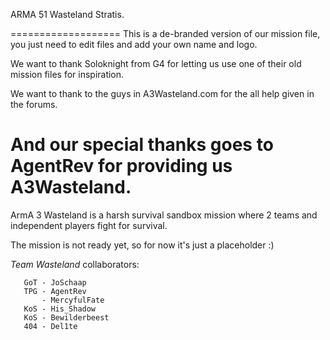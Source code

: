 ARMA 51 Wasteland Stratis.

===================
This is a de-branded version of our mission file, you just need to edit files and add your own name and logo.

We want to thank Soloknight from G4 for letting us use one of their old mission files for inspiration.

We want to thank to the guys in A3Wasteland.com for the all help given in the forums.

And our special thanks goes to AgentRev for providing us A3Wasteland.
===================


ArmA 3 Wasteland is a harsh survival sandbox mission where 2 teams and independent players fight for survival.


The mission is not ready yet, so for now it's just a placeholder :)


*Team Wasteland* collaborators:

       GoT - JoSchaap
       TPG - AgentRev
           - MercyfulFate
       KoS - His_Shadow
       KoS - Bewilderbeest
       404 - Del1te
